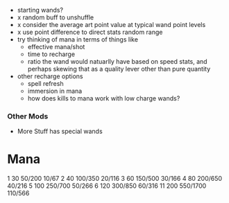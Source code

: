 - starting wands?
- x random buff to unshuffle
- x consider the average art point value at typical wand point levels
- x use point difference to direct stats random range
- try thinking of mana in terms of things like
  - effective mana/shot
  - time to recharge
  - ratio the wand would natuarlly have based on speed stats, and perhaps skewing that as a quality lever other than pure quantity
- other recharge options
  - spell refresh
  - immersion in mana
  - how does kills to mana work with low charge wands?

### Other Mods
- More Stuff has special wands

# Mana

1 30 50/200 10/67
2 40 100/350 20/116
3 60 150/500 30/166
4 80 200/650 40/216
5 100 250/700 50/266
6 120 300/850 60/316
11 200 550/1700 110/566
